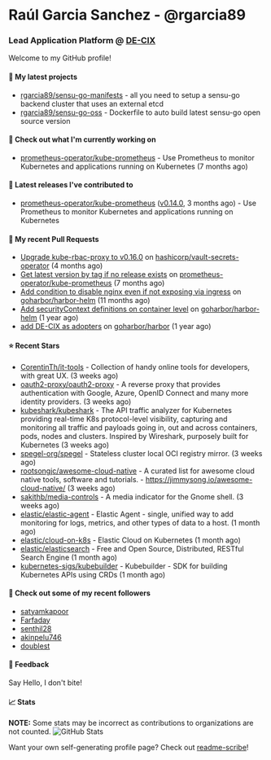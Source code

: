 # Raúl Garcia Sanchez - @rgarcia89
### Lead Application Platform @ [DE-CIX](https://de-cix.net/)

Welcome to my GitHub profile!

#### 🌱 My latest projects

- [rgarcia89/sensu-go-manifests](https://github.com/rgarcia89/sensu-go-manifests) - all you need to setup a sensu-go backend cluster that uses an external etcd
- [rgarcia89/sensu-go-oss](https://github.com/rgarcia89/sensu-go-oss) - Dockerfile to auto build latest sensu-go open source version

#### 👷 Check out what I'm currently working on

- [prometheus-operator/kube-prometheus](https://github.com/prometheus-operator/kube-prometheus) - Use Prometheus to monitor Kubernetes and applications running on Kubernetes (7 months ago)

#### 🔭 Latest releases I've contributed to

- [prometheus-operator/kube-prometheus](https://github.com/prometheus-operator/kube-prometheus) ([v0.14.0](https://github.com/prometheus-operator/kube-prometheus/releases/tag/v0.14.0), 3 months ago) - Use Prometheus to monitor Kubernetes and applications running on Kubernetes

#### 🔨 My recent Pull Requests

- [Upgrade kube-rbac-proxy to v0.16.0](https://github.com/hashicorp/vault-secrets-operator/pull/881) on [hashicorp/vault-secrets-operator](https://github.com/hashicorp/vault-secrets-operator) (4 months ago)
- [Get latest version by tag if no release exists](https://github.com/prometheus-operator/kube-prometheus/pull/2435) on [prometheus-operator/kube-prometheus](https://github.com/prometheus-operator/kube-prometheus) (7 months ago)
- [Add condition to disable nginx even if not exposing via ingress](https://github.com/goharbor/harbor-helm/pull/1687) on [goharbor/harbor-helm](https://github.com/goharbor/harbor-helm) (11 months ago)
- [Add securityContext definitions on container level](https://github.com/goharbor/harbor-helm/pull/1673) on [goharbor/harbor-helm](https://github.com/goharbor/harbor-helm) (1 year ago)
- [add DE-CIX as adopters](https://github.com/goharbor/harbor/pull/19707) on [goharbor/harbor](https://github.com/goharbor/harbor) (1 year ago)

#### ⭐ Recent Stars

- [CorentinTh/it-tools](https://github.com/CorentinTh/it-tools) - Collection of handy online tools for developers, with great UX.  (3 weeks ago)
- [oauth2-proxy/oauth2-proxy](https://github.com/oauth2-proxy/oauth2-proxy) - A reverse proxy that provides authentication with Google, Azure, OpenID Connect and many more identity providers. (3 weeks ago)
- [kubeshark/kubeshark](https://github.com/kubeshark/kubeshark) - The API traffic analyzer for Kubernetes providing real-time K8s protocol-level visibility, capturing and monitoring all traffic and payloads going in, out and across containers, pods, nodes and clusters. Inspired by Wireshark, purposely built for Kubernetes (3 weeks ago)
- [spegel-org/spegel](https://github.com/spegel-org/spegel) - Stateless cluster local OCI registry mirror. (3 weeks ago)
- [rootsongjc/awesome-cloud-native](https://github.com/rootsongjc/awesome-cloud-native) - A curated list for awesome cloud native tools, software and tutorials.  - https://jimmysong.io/awesome-cloud-native/ (3 weeks ago)
- [sakithb/media-controls](https://github.com/sakithb/media-controls) - A media indicator for the Gnome shell. (3 weeks ago)
- [elastic/elastic-agent](https://github.com/elastic/elastic-agent) - Elastic Agent - single, unified way to add monitoring for logs, metrics, and other types of data to a host. (1 month ago)
- [elastic/cloud-on-k8s](https://github.com/elastic/cloud-on-k8s) - Elastic Cloud on Kubernetes (1 month ago)
- [elastic/elasticsearch](https://github.com/elastic/elasticsearch) - Free and Open Source, Distributed, RESTful Search Engine (1 month ago)
- [kubernetes-sigs/kubebuilder](https://github.com/kubernetes-sigs/kubebuilder) - Kubebuilder - SDK for building Kubernetes APIs using CRDs (1 month ago)

#### 👯 Check out some of my recent followers

- [satyamkapoor](https://github.com/satyamkapoor)
- [Farfaday](https://github.com/Farfaday)
- [senthil28](https://github.com/senthil28)
- [akinpelu746](https://github.com/akinpelu746)
- [doublest](https://github.com/doublest)

#### 💬 Feedback

Say Hello, I don't bite!

#### 📈 Stats

**NOTE:** Some stats may be incorrect as contributions to organizations are not counted.
![GitHub Stats](https://github-readme-stats.vercel.app/api?username=rgarcia89&count_private=false&theme=tokyonight&show_icons=true)


Want your own self-generating profile page? Check out [readme-scribe](https://github.com/muesli/readme-scribe)!
